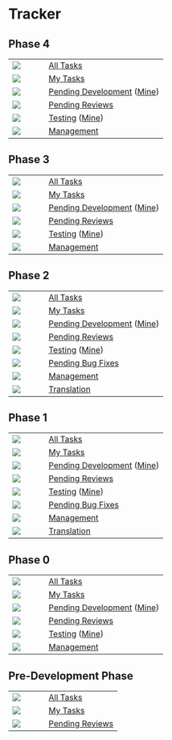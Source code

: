 # Tracker #

## Phase 4 ##

<table>
<tr>
<td width='56px'><img src='http://quimeraengine.googlecode.com/svn/wiki/images/alltasks.jpg' /></td>
<td><a href='https://code.google.com/p/quimeraengine/issues/list?can=1&q=label%3APhase-4'>All Tasks</a></td>
</tr>
<tr>
<td width='40px'><img src='http://quimeraengine.googlecode.com/svn/wiki/images/usertasks.jpg' /></td>
<td><a href='https://code.google.com/p/quimeraengine/issues/list?can=1&q=label%3APhase-4%20owner%3Aowner%2Cme'>My Tasks</a></td>
</tr>
<tr>
<td width='40px'><img src='http://quimeraengine.googlecode.com/svn/wiki/images/tasks.jpg' /></td>
<td><a href='https://code.google.com/p/quimeraengine/issues/list?can=2&q=type%3ADevelopment,Refactoring,Research,Correction+status%3ANew,Started,Blocked,Postponed+label%3APhase-4'>Pending Development</a> (<a href='https://code.google.com/p/quimeraengine/issues/list?can=2&q=type%3ADevelopment,Refactoring,Research,Correction+status%3ANew,Started,Blocked,Postponed+label%3APhase-4%20owner%3Aowner%2Cme'>Mine</a>)</td>
</tr>
<tr>
<td><img src='http://quimeraengine.googlecode.com/svn/wiki/images/review.jpg' /></td>
<td><a href='https://code.google.com/p/quimeraengine/issues/list?can=2&q=status%3AReadyForReview+label%3APhase-4'>Pending Reviews</a></td>
</tr>
<tr>
<td width='40px'><img src='http://quimeraengine.googlecode.com/svn/wiki/images/testing.jpg' /></td>
<td><a href='https://code.google.com/p/quimeraengine/issues/list?can=2&q=type%3ATesting+status%3ANew,Started,Blocked,Postponed+label%3APhase-4'>Testing</a> (<a href='https://code.google.com/p/quimeraengine/issues/list?can=2&q=type%3ATesting+status%3ANew,Started,Blocked,Postponed+label%3APhase-4%20owner%3Aowner%2Cme'>Mine</a>)</td>
</tr>
<tr>
<td><img src='http://quimeraengine.googlecode.com/svn/wiki/images/management.jpg' /></td>
<td><a href='https://code.google.com/p/quimeraengine/issues/list?can=1&q=type%3AManagement%20label%3APhase-4'>Management</a></td>
</tr>
</table>

## Phase 3 ##

<table>
<tr>
<td width='56px'><img src='http://quimeraengine.googlecode.com/svn/wiki/images/alltasks.jpg' /></td>
<td><a href='https://code.google.com/p/quimeraengine/issues/list?can=1&q=label%3APhase-3'>All Tasks</a></td>
</tr>
<tr>
<td width='40px'><img src='http://quimeraengine.googlecode.com/svn/wiki/images/usertasks.jpg' /></td>
<td><a href='https://code.google.com/p/quimeraengine/issues/list?can=1&q=label%3APhase-3%20owner%3Aowner%2Cme'>My Tasks</a></td>
</tr>
<tr>
<td width='40px'><img src='http://quimeraengine.googlecode.com/svn/wiki/images/tasks.jpg' /></td>
<td><a href='https://code.google.com/p/quimeraengine/issues/list?can=2&q=type%3ADevelopment,Refactoring,Research,Correction+status%3ANew,Started,Blocked,Postponed+label%3APhase-3'>Pending Development</a> (<a href='https://code.google.com/p/quimeraengine/issues/list?can=2&q=type%3ADevelopment,Refactoring,Research,Correction+status%3ANew,Started,Blocked,Postponed+label%3APhase-3%20owner%3Aowner%2Cme'>Mine</a>)</td>
</tr>
<tr>
<td><img src='http://quimeraengine.googlecode.com/svn/wiki/images/review.jpg' /></td>
<td><a href='https://code.google.com/p/quimeraengine/issues/list?can=2&q=status%3AReadyForReview+label%3APhase-3'>Pending Reviews</a></td>
</tr>
<tr>
<td width='40px'><img src='http://quimeraengine.googlecode.com/svn/wiki/images/testing.jpg' /></td>
<td><a href='https://code.google.com/p/quimeraengine/issues/list?can=2&q=type%3ATesting+status%3ANew,Started,Blocked,Postponed+label%3APhase-3'>Testing</a> (<a href='https://code.google.com/p/quimeraengine/issues/list?can=2&q=type%3ATesting+status%3ANew,Started,Blocked,Postponed+label%3APhase-3%20owner%3Aowner%2Cme'>Mine</a>)</td>
</tr>
<tr>
<td><img src='http://quimeraengine.googlecode.com/svn/wiki/images/management.jpg' /></td>
<td><a href='https://code.google.com/p/quimeraengine/issues/list?can=1&q=type%3AManagement%20label%3APhase-3'>Management</a></td>
</tr>
</table>

## Phase 2 ##

<table>
<tr>
<td width='56px'><img src='http://quimeraengine.googlecode.com/svn/wiki/images/alltasks.jpg' /></td>
<td><a href='https://code.google.com/p/quimeraengine/issues/list?can=1&q=label%3APhase-2'>All Tasks</a></td>
</tr>
<tr>
<td width='40px'><img src='http://quimeraengine.googlecode.com/svn/wiki/images/usertasks.jpg' /></td>
<td><a href='https://code.google.com/p/quimeraengine/issues/list?can=1&q=label%3APhase-2%20owner%3Aowner%2Cme'>My Tasks</a></td>
</tr>
<tr>
<td width='40px'><img src='http://quimeraengine.googlecode.com/svn/wiki/images/tasks.jpg' /></td>
<td><a href='https://code.google.com/p/quimeraengine/issues/list?can=2&q=type%3ADevelopment,Refactoring,Research,Correction+status%3ANew,Started,Blocked,Postponed+label%3APhase-2'>Pending Development</a> (<a href='https://code.google.com/p/quimeraengine/issues/list?can=2&q=type%3ADevelopment,Refactoring,Research,Correction+status%3ANew,Started,Blocked,Postponed+label%3APhase-2%20owner%3Aowner%2Cme'>Mine</a>)</td>
</tr>
<tr>
<td><img src='http://quimeraengine.googlecode.com/svn/wiki/images/review.jpg' /></td>
<td><a href='https://code.google.com/p/quimeraengine/issues/list?can=2&q=status%3AReadyForReview+label%3APhase-2'>Pending Reviews</a></td>
</tr>
<tr>
<td width='40px'><img src='http://quimeraengine.googlecode.com/svn/wiki/images/testing.jpg' /></td>
<td><a href='https://code.google.com/p/quimeraengine/issues/list?can=2&q=type%3ATesting+status%3ANew,Started,Blocked,Postponed+label%3APhase-2'>Testing</a> (<a href='https://code.google.com/p/quimeraengine/issues/list?can=2&q=type%3ATesting+status%3ANew,Started,Blocked,Postponed+label%3APhase-2%20owner%3Aowner%2Cme'>Mine</a>)</td>
</tr>
<tr>
<td><img src='http://quimeraengine.googlecode.com/svn/wiki/images/bugs.jpg' /></td>
<td><a href='https://code.google.com/p/quimeraengine/issues/list?can=2&q=label%3AType-Bug+status%3ANew+-has%3Aowner+label%3APhase-2'>Pending Bug Fixes</a></td>
</tr>
<tr>
<td><img src='http://quimeraengine.googlecode.com/svn/wiki/images/management.jpg' /></td>
<td><a href='https://code.google.com/p/quimeraengine/issues/list?can=1&q=type%3AManagement%20label%3APhase-2'>Management</a></td>
</tr>
<tr>
<td><img src='http://quimeraengine.googlecode.com/svn/wiki/images/management.jpg' /></td>
<td><a href='https://code.google.com/p/quimeraengine/issues/list?can=1&q=type%3ATranslation%20label%3APhase-2'>Translation</a></td>
</tr>
</table>

## Phase 1 ##

<table>
<tr>
<td width='56px'><img src='http://quimeraengine.googlecode.com/svn/wiki/images/alltasks.jpg' /></td>
<td><a href='https://code.google.com/p/quimeraengine/issues/list?can=1&q=label%3APhase-1'>All Tasks</a></td>
</tr>
<tr>
<td width='40px'><img src='http://quimeraengine.googlecode.com/svn/wiki/images/usertasks.jpg' /></td>
<td><a href='https://code.google.com/p/quimeraengine/issues/list?can=1&q=label%3APhase-1%20owner%3Aowner%2Cme'>My Tasks</a></td>
</tr>
<tr>
<td width='40px'><img src='http://quimeraengine.googlecode.com/svn/wiki/images/tasks.jpg' /></td>
<td><a href='https://code.google.com/p/quimeraengine/issues/list?can=2&q=type%3ADevelopment,Refactoring,Research,Correction+status%3ANew,Started,Blocked,Postponed+label%3APhase-1'>Pending Development</a> (<a href='https://code.google.com/p/quimeraengine/issues/list?can=2&q=type%3ADevelopment,Refactoring,Research,Correction+status%3ANew,Started,Blocked,Postponed+label%3APhase-1%20owner%3Aowner%2Cme'>Mine</a>)</td>
</tr>
<tr>
<td><img src='http://quimeraengine.googlecode.com/svn/wiki/images/review.jpg' /></td>
<td><a href='https://code.google.com/p/quimeraengine/issues/list?can=2&q=status%3AReadyForReview+label%3APhase-1'>Pending Reviews</a></td>
</tr>
<tr>
<td width='40px'><img src='http://quimeraengine.googlecode.com/svn/wiki/images/testing.jpg' /></td>
<td><a href='https://code.google.com/p/quimeraengine/issues/list?can=2&q=type%3ATesting+status%3ANew,Started,Blocked,Postponed+label%3APhase-1'>Testing</a> (<a href='https://code.google.com/p/quimeraengine/issues/list?can=2&q=type%3ATesting+status%3ANew,Started,Blocked,Postponed+label%3APhase-1%20owner%3Aowner%2Cme'>Mine</a>)</td>
</tr>
<tr>
<td><img src='http://quimeraengine.googlecode.com/svn/wiki/images/bugs.jpg' /></td>
<td><a href='https://code.google.com/p/quimeraengine/issues/list?can=2&q=label%3AType-Bug+status%3ANew+-has%3Aowner+label%3APhase-1'>Pending Bug Fixes</a></td>
</tr>
<tr>
<td><img src='http://quimeraengine.googlecode.com/svn/wiki/images/management.jpg' /></td>
<td><a href='https://code.google.com/p/quimeraengine/issues/list?can=1&q=type%3AManagement%20label%3APhase-1'>Management</a></td>
</tr>
<tr>
<td><img src='http://quimeraengine.googlecode.com/svn/wiki/images/management.jpg' /></td>
<td><a href='https://code.google.com/p/quimeraengine/issues/list?can=1&q=type%3ATranslation%20label%3APhase-1'>Translation</a></td>
</tr>
</table>

## Phase 0 ##

<table>
<tr>
<td width='56px'><img src='http://quimeraengine.googlecode.com/svn/wiki/images/alltasks.jpg' /></td>
<td><a href='https://code.google.com/p/quimeraengine/issues/list?can=1&q=label%3APhase-0'>All Tasks</a></td>
</tr>
<tr>
<td width='40px'><img src='http://quimeraengine.googlecode.com/svn/wiki/images/usertasks.jpg' /></td>
<td><a href='https://code.google.com/p/quimeraengine/issues/list?can=1&q=label%3APhase-0%20owner%3Aowner%2Cme'>My Tasks</a></td>
</tr>
<tr>
<td width='40px'><img src='http://quimeraengine.googlecode.com/svn/wiki/images/tasks.jpg' /></td>
<td><a href='https://code.google.com/p/quimeraengine/issues/list?can=2&q=type%3ADevelopment,Refactoring,Research,Correction+status%3ANew,Started,Blocked,Postponed+label%3APhase-0'>Pending Development</a> (<a href='https://code.google.com/p/quimeraengine/issues/list?can=2&q=type%3ADevelopment,Refactoring,Research,Correction+status%3ANew,Started,Blocked,Postponed+label%3APhase-0%20owner%3Aowner%2Cme'>Mine</a>)</td>
</tr>
<tr>
<td><img src='http://quimeraengine.googlecode.com/svn/wiki/images/review.jpg' /></td>
<td><a href='https://code.google.com/p/quimeraengine/issues/list?can=2&q=status%3AReadyForReview+label%3APhase-0'>Pending Reviews</a></td>
</tr>
<tr>
<td width='40px'><img src='http://quimeraengine.googlecode.com/svn/wiki/images/testing.jpg' /></td>
<td><a href='https://code.google.com/p/quimeraengine/issues/list?can=2&q=type%3ATesting+status%3ANew,Started,Blocked,Postponed+label%3APhase-0'>Testing</a> (<a href='https://code.google.com/p/quimeraengine/issues/list?can=2&q=type%3ATesting+status%3ANew,Started,Blocked,Postponed+label%3APhase-0%20owner%3Aowner%2Cme'>Mine</a>)</td>
</tr>
<tr>
<td><img src='http://quimeraengine.googlecode.com/svn/wiki/images/management.jpg' /></td>
<td><a href='https://code.google.com/p/quimeraengine/issues/list?can=1&q=type%3AManagement%20label%3APhase-0'>Management</a></td>
</tr>
</table>

## Pre-Development Phase ##

<table>
<tr>
<td width='56px'><img src='http://quimeraengine.googlecode.com/svn/wiki/images/alltasks.jpg' /></td>
<td><a href='https://code.google.com/p/quimeraengine/issues/list?can=1&q=label%3APhase--1'>All Tasks</a></td>
</tr>
<tr>
<td width='40px'><img src='http://quimeraengine.googlecode.com/svn/wiki/images/usertasks.jpg' /></td>
<td><a href='https://code.google.com/p/quimeraengine/issues/list?can=1&q=label%3APhase--1%20owner%3Aowner%2Cme'>My Tasks</a></td>
</tr>
<tr>
<td><img src='http://quimeraengine.googlecode.com/svn/wiki/images/review.jpg' /></td>
<td><a href='https://code.google.com/p/quimeraengine/issues/list?can=2&q=status%3AReadyForReview+label%3APhase--1'>Pending Reviews</a></td>
</tr>
</table>